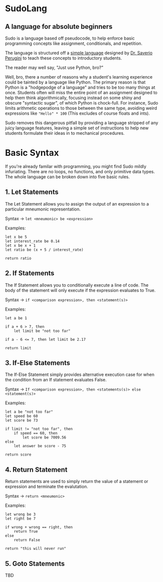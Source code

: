 # SudoLang
## A language for absolute beginners

Sudo is a language based off pseudocode, to help enforce basic programming concepts like assignment, conditionals, and repetition.

The language is structured off a [simple language](https://augustine.myusa.cloud/perugini/AveMaria/teaching/courses/csci151/LectureNotes/pseudocodeLanguage.html) designed by [Dr. Saverio Perugini](https://saverio.carrd.co/) to teach these concepts to introductory students.


The reader may well say, "Just use Python, bro?"

Well, bro, there a number of reasons why a student's learning experience could be tainted by a language like Python. The primary reason is that Python is a "hodgepodge of a language" and tries to be too many things at once. Students often will miss the entire point of an assignment designed to help them think algorithmically, focusing instead on some shiny and obscure "syntactic sugar", of which Python is chock-full. For instance, Sudo limits arithmetic operations to those between the same type, avoiding weird expressions like `"Hello" * 100` (This excludes of course floats and ints).

Sudo removes this dangerous pitfall by providing a language stripped of any juicy language features, leaving a simple set of instructions to help new students formulate their ideas in to mechanical procedures.

# Basic Syntax

If you're already familar with programming, you might find Sudo mildly infuriating. There are no loops, no functions, and only primitive data types. The whole language can be broken down into five basic rules.

## 1. Let Statements

The Let Statement allows you to assign the output of an expression to a particular mneumonic representation. 


Syntax -> `let <mneumonic> be <expression>`

Examples:

```
let x be 5
let interest_rate be 0.14
let x be x + 1
let ratio be (x + 5 / interest_rate)

return ratio
```

## 2. If Statements

The If Statement allows you to conditionally execute a line of code. The body of the statement will only execute if the expression evaluates to True.


Syntax -> `if <comparison expression>, then <statement(s)>`

Examples:

```
let a be 1

if a + 6 > 7, then
    let limit be "not too far"

if a - 6 <= 7, then let limit be 2.17

return limit
```

## 3. If-Else Statements

The If-Else Statement simply provides alternative execution case for when the condition from an If statement evaluates False. 


Syntax -> `If <comparison expression>, then <statements(s)> else <statement(s)>`

Examples:
```
let a be "not too far"
let speed be 60
let score be 73

if limit != "not too far", then
    if speed == 60, then
        let score be 7009.56
else
    let answer be score - 75

return score
```


## 4. Return Statement

Return statements are used to simply return the value of a statement or expression and terminate the evalutation.


Syntax -> `return <mneumonic>`

Examples:
```
let wrong be 3
let right be 7

if wrong + wrong == right, then 
    return True
else
    return False

return "this will never run"
```

## 5. Goto Statements

TBD

